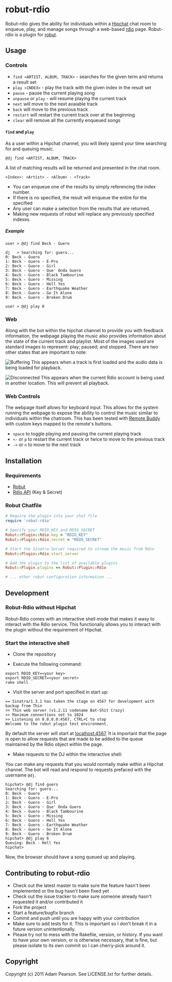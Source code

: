 # robut-rdio

Robut-rdio gives the ability for individuals within a [Hipchat](http://www.hipchat.com) chat room to enqueue, play, and manage songs through a web-based [rdio](http://www.rdio.com/) page. Robut-rdio is a plugin for [robut](https://github.com/justinweiss/robut).

## Usage 

### Controls

* `find <ARTIST, ALBUM, TRACK>` - searches for the given term and returns a result set
* `play <INDEX>` - play the track with the given index in the result set
* `pause` - pause the current playing song
* `unpause` or `play` - will resume playing the current track
* `next` will move to the next avaiable track
* `back` will move to the previous track
* `restart` will restart the current track over at the beginning
* `clear` will remove all the currently enqueued songs

#### `find` and `play`

As a user within a Hipchat channel, you will likely spend your time searching for and queuing music.

```
@dj find <ARTIST, ALBUM, TRACK>
```

A list of matching results will be returned and presented in the chat room.

```
<Index>: <Artist> - <Album> - <Track>
```

* You can enqueue one of the results by simply referencing the index number.
* If there is no <Track> specified, the result will enqueue the entire <Album> for the specified <Artist>
* Any user can make a selection from the results that are returned.
* Making new requests of robut will replace any previously specified indexes.

##### Example

```
user > @dj find Beck - Guero

dj   > Searching for: guero...
0: Beck - Guero
1: Beck - Guero - E-Pro
2: Beck - Guero - Girl
3: Beck - Guero - Que' Onda Guero
4: Beck - Guero - Black Tambourine
5: Beck - Guero - Missing
6: Beck - Guero - Hell Yes
7: Beck - Guero - Earthquake Weather
8: Beck - Guero - Go It Alone
9: Beck - Guero - Broken Drum

user > @dj play 0
```

### Web 

Along with the bot within the hipchat channel to provide you with feedback information, the webpage playing the music also provides information about the state of the current track and playlist. Most of the images used are standard images to represent: play; paused; and stopped. There are two other states that are important to note:

![Buffering](https://github.com/radamant/robut-rdio/raw/event-reporting/lib/server/public/images/buffering.png) This appears when a track is first loaded and the audio data is being loaded for playback.

![Disconnected](https://github.com/radamant/robut-rdio/raw/event-reporting/lib/server/public/images/disconnected.png) This appears when the current Rdio account is being used in another location. This will prevent all playback.


### Web Controls

The webpage itself allows for keyboard input. This allows for the system running the webpage to expose the ability to control the music similar to individuals within the chatroom. This has been tested with [Remote Buddy](http://www.iospirit.com/products/remotebuddy/) with custom keys mapped to the remote's buttons.

* `space` to toggle playing and pausing the current playing track
* `<-` or `p` to restart the current track or twice to move to the previous track
* `->` or `n` to move to the next track

## Installation

### Requirements

* [Robut](https://github.com/justinweiss/robut)
* [Rdio API](http://developer.rdio.com/) (Key & Secret)

### Robut Chatfile

```ruby
# Require the plugin into your chat file
require 'robut-rdio'

# Specify your RDIO_KEY and RDIO_SECRET
Robut::Plugin::Rdio.key = "RDIO_KEY"
Robut::Plugin::Rdio.secret = "RDIO_SECRET"

# Start the Sinatra Server required to stream the music from Rdio
Robut::Plugin::Rdio.start_server

# Add the plugin to the list of available plugins
Robut::Plugin.plugins << Robut::Plugin::Rdio

# ... other robut configuration information ...
```


## Development

### Robut-Rdio without Hipchat

Robut-Rdio comes with an interactive shell mode that makes it wasy to interact with the Rdio service. This functionaliy allows you to interact with the plugin without the requirement of Hipchat.

### Start the interactive shell

* Clone the repository

* Execute the following command:

```shell
export RDIO_KEY=<your key>
export RDIO_SECRET=<your secret>
rake shell
```

* Visit the server and port specified in start up:

```shell
== Sinatra/1.3.1 has taken the stage on 4567 for development with backup from Thin
>> Thin web server (v1.2.11 codename Bat-Shit Crazy)
>> Maximum connections set to 1024
>> Listening on 0.0.0.0:4567, CTRL+C to stop
Welcome to the robut plugin test environment.
```

By default the server will start at [localhost:4567](http://localhost:4567). It is important that the page is open to allow requests that are made to be added to the queue maintained by the Rdio object within the page.

* Make requests to the DJ within the interactive shell:

You can make any requests that you would normally make within a Hipchat channel. The bot will read and respond to requests prefaced with the username `@dj`.

```shell
hipchat> @dj find guero
Searching for: guero...
0: Beck - Guero
1: Beck - Guero - E-Pro
2: Beck - Guero - Girl
3: Beck - Guero - Que' Onda Guero
4: Beck - Guero - Black Tambourine
5: Beck - Guero - Missing
6: Beck - Guero - Hell Yes
7: Beck - Guero - Earthquake Weather
8: Beck - Guero - Go It Alone
9: Beck - Guero - Broken Drum
hipchat> @dj play 6
Queuing: Beck - Hell Yes
hipchat>     
```

Now, the browser should have a song queued up and playing.


Contributing to robut-rdio
----------------
 
* Check out the latest master to make sure the feature hasn't been implemented or the bug hasn't been fixed yet
* Check out the issue tracker to make sure someone already hasn't requested it and/or contributed it
* Fork the project
* Start a feature/bugfix branch
* Commit and push until you are happy with your contribution
* Make sure to add tests for it. This is important so I don't break it in a future version unintentionally.
* Please try not to mess with the Rakefile, version, or history. If you want to have your own version, or is otherwise necessary, that is fine, but please isolate to its own commit so I can cherry-pick around it.

Copyright
----------

Copyright (c) 2011 Adam Pearson. See LICENSE.txt for
further details.

